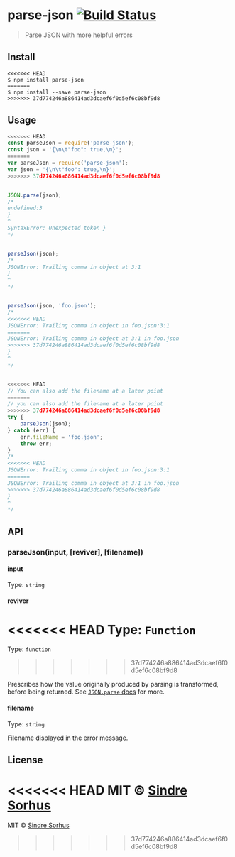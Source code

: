 # parse-json [![Build Status](https://travis-ci.org/sindresorhus/parse-json.svg?branch=master)](https://travis-ci.org/sindresorhus/parse-json)

> Parse JSON with more helpful errors


## Install

```
<<<<<<< HEAD
$ npm install parse-json
=======
$ npm install --save parse-json
>>>>>>> 37d774246a886414ad3dcaef6f0d5ef6c08bf9d8
```


## Usage

```js
<<<<<<< HEAD
const parseJson = require('parse-json');
const json = '{\n\t"foo": true,\n}';
=======
var parseJson = require('parse-json');
var json = '{\n\t"foo": true,\n}';
>>>>>>> 37d774246a886414ad3dcaef6f0d5ef6c08bf9d8


JSON.parse(json);
/*
undefined:3
}
^
SyntaxError: Unexpected token }
*/


parseJson(json);
/*
JSONError: Trailing comma in object at 3:1
}
^
*/


parseJson(json, 'foo.json');
/*
<<<<<<< HEAD
JSONError: Trailing comma in object in foo.json:3:1
=======
JSONError: Trailing comma in object at 3:1 in foo.json
>>>>>>> 37d774246a886414ad3dcaef6f0d5ef6c08bf9d8
}
^
*/


<<<<<<< HEAD
// You can also add the filename at a later point
=======
// you can also add the filename at a later point
>>>>>>> 37d774246a886414ad3dcaef6f0d5ef6c08bf9d8
try {
	parseJson(json);
} catch (err) {
	err.fileName = 'foo.json';
	throw err;
}
/*
<<<<<<< HEAD
JSONError: Trailing comma in object in foo.json:3:1
=======
JSONError: Trailing comma in object at 3:1 in foo.json
>>>>>>> 37d774246a886414ad3dcaef6f0d5ef6c08bf9d8
}
^
*/
```

## API

### parseJson(input, [reviver], [filename])

#### input

Type: `string`

#### reviver

<<<<<<< HEAD
Type: `Function`
=======
Type: `function`
>>>>>>> 37d774246a886414ad3dcaef6f0d5ef6c08bf9d8

Prescribes how the value originally produced by parsing is transformed, before being returned. See [`JSON.parse` docs](https://developer.mozilla.org/en-US/docs/Web/JavaScript/Reference/Global_Objects/JSON/parse#Using_the_reviver_parameter
) for more.

#### filename

Type: `string`

Filename displayed in the error message.


## License

<<<<<<< HEAD
MIT © [Sindre Sorhus](https://sindresorhus.com)
=======
MIT © [Sindre Sorhus](http://sindresorhus.com)
>>>>>>> 37d774246a886414ad3dcaef6f0d5ef6c08bf9d8
